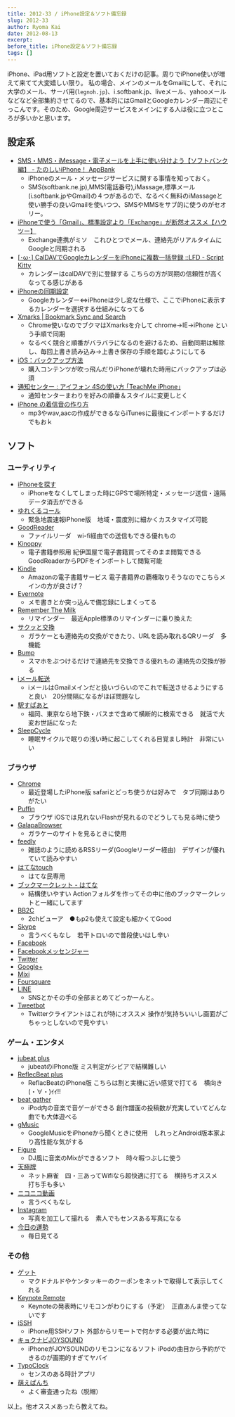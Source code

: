 ```yaml
---
title: 2012-33 / iPhone設定＆ソフト備忘録
slug: 2012-33
author: Ryoma Kai
date: 2012-08-13
excerpt: 
before_title: iPhone設定＆ソフト備忘録
tags: []
---
```


iPhone、iPad用ソフトと設定を置いておくだけの記事。周りでiPhone使いが増えて来てて大変嬉しい限り。
私の場合、メインのメールをGmailにして、それに大学のメール、サーバ用(`legnoh.jp`)、i.softbank.jp、liveメール、yahooメールなどなど全部集約させてるので、基本的にはGmailとGoogleカレンダー周辺にぞっこんです。そのため、Google周辺サービスをメインにする人は役に立つところが多いかと思います。

## 設定系

- [SMS・MMS・iMessage・電子メールを上手に使い分けよう【ソフトバンク編】 - たのしいiPhone！ AppBank](http://www.appbank.net/2012/05/13/iphone-news/407782.php)
    - iPhoneのメール・メッセージサービスに関する事情を知っておく。
    - SMS(softbank.ne.jp),MMS(電話番号),iMassage,標準メール(i.softbank.jpやGmail)の４つがあるので、なるべく無料のiMassageと使い勝手の良いGmailを使いつつ、SMSやMMSをサブ的に使うのがセオリー。
- [iPhoneで使う「Gmail」、標準設定より「Exchange」が断然オススメ【ハウツー】](http://s-max.jp/archives/1142422.html)
    - Exchange連携がミソ　これひとつでメール、連絡先がリアルタイムにGoogleと同期される
- [[･ω･] CalDAVでGoogleカレンダーをiPhoneに複数一括登録 ::LFD - Script Kitty](http://www.lfd.jp/ScriptKitty/archives/2010/04/10160505.php)
    - カレンダーはcalDAVで別に登録する こちらの方が同期の信頼性が高くなってる感じがある
- [iPhoneの同期設定](https://www.google.com/calendar/b/0/iphoneselect)
    - Googleカレンダー⇔iPhoneは少し変な仕様で、ここでiPhoneに表示するカレンダーを選択する仕組みになってる
- [Xmarks | Bookmark Sync and Search](http://www.xmarks.com/)
    - Chrome使いなのでブクマはXmarksを介して chrome→IE→iPhone という手順で同期
    - なるべく競合と順番がバラバラになるのを避けるため、自動同期は解除し、毎回上書き読み込み→上書き保存の手順を踏むようにしてる
- [iOS：バックアップ方法](http://support.apple.com/kb/HT1766?viewlocale=ja_JP)
    - 購入コンテンツが吹っ飛んだりiPhoneが壊れた時用にバックアップは必須
- [通知センター : アイフォン 4Sの使い方 ｢TeachMe iPhone｣](http://www.teach-me.biz/iphone/notification.html)
    - 通知センターまわりを好みの順番＆スタイルに変更しとく
- [iPhone の着信音の作り方](http://iphoneac.com/beginner7.html)
    - mp3やwav,aacの作成ができるならiTunesに最後にインポートするだけでもおｋ

## ソフト

###  ユーティリティ

- [iPhoneを探す](http://itunes.apple.com/jp/app/id376101648)
    - iPhoneをなくしてしまった時にGPSで場所特定・メッセージ送信・遠隔データ消去ができる
- [ゆれくるコール](http://itunes.apple.com/jp/app/id398954883)
    - 緊急地震速報iPhone版　地域・震度別に細かくカスタマイズ可能
- [GoodReader](http://itunes.apple.com/jp/app/id306277111)
    - ファイルリーダ　wi-fi経由での送信もできる優れもの
- [Kinoppy](http://itunes.apple.com/jp/app/id434562274)
    - 電子書籍参照用 紀伊国屋で電子書籍買ってそのまま閲覧できる GoodReaderからPDFをインポートして閲覧可能
- [Kindle](http://itunes.apple.com/jp/app/id302584613)
    - Amazonの電子書籍サービス 電子書籍界の覇権取りそうなのでこちらメインの方が良さげ？
- [Evernote](http://itunes.apple.com/jp/app/id281796108)
    - メモ書きとか突っ込んで備忘録にしまくってる
- [Remember The Milk](http://itunes.apple.com/jp/app/id293561396)
    - リマインダー　最近Apple標準のリマインダーに乗り換えた
- [サクッと交換](http://itunes.apple.com/jp/app/id333204331)
    - ガラケーとも連絡先の交換ができたり、URLを読み取れるQRリーダ　多機能
- [Bump](http://itunes.apple.com/jp/app/id305479724)
    - スマホをぶつけるだけで連絡先を交換できる優れもの 連絡先の交換が捗る
- [iメール転送](http://itunes.apple.com/jp/app/id493881157)
    - iメールはGmailメインだと扱いづらいのでこれで転送させるようにすると良い　20分間隔になるがほぼ問題なし
- [駅すぱあと](http://itunes.apple.com/jp/app/id463431091)
    - 福岡、東京なら地下鉄・バスまで含めて横断的に検索できる　就活で大変お世話になった
- [SleepCycle](http://itunes.apple.com/jp/app/id320606217)
    - 睡眠サイクルで眠りの浅い時に起こしてくれる目覚まし時計　非常にいい

### ブラウザ

- [Chrome](http://itunes.apple.com/jp/app/id535886823)
    - 最近登場したiPhone版 safariとどっち使うかは好みで　タブ同期はありがたい
- [Puffin](http://itunes.apple.com/jp/app/id406239138)
    - ブラウザ iOSでは見れないFlashが見れるのでどうしても見る時に使う
- [GalapaBrowser](http://itunes.apple.com/jp/app/id403649072)
    - ガラケーのサイトを見るときに使用
- [feedly](http://itunes.apple.com/jp/app/id396069556)
    - 雑誌のように読めるRSSリーダ(Googleリーダー経由)　デザインが優れていて読みやすい
- [はてなtouch](http://itunes.apple.com/jp/app/id290464595)
    - はてな民専用
- [ブックマークレット - はてな](https://www.hatena.ne.jp/tool/bookmarklet)
    - 結構使いやすい Actionフォルダを作ってその中に他のブックマークレットと一緒にしてます
- [BB2C](http://itunes.apple.com/jp/app/id298820042)
    - 2chビューア　●もp2も使えて設定も細かくてGood
- [Skype](http://itunes.apple.com/jp/app/id304878510)
    - 言うべくもなし　若干トロいので普段使いはし辛い
- [Facebook](http://itunes.apple.com/jp/app/id284882215)
- [Facebookメッセンジャー](http://itunes.apple.com/jp/app/id454638411)
- [Twitter](http://itunes.apple.com/jp/app/id333903271)
- [Google+](http://itunes.apple.com/jp/app/id447119634)
- [Mixi](http://itunes.apple.com/us/app/id285951864)
- [Foursquare](http://itunes.apple.com/jp/app/id306934924)
- [LINE](http://itunes.apple.com/jp/app/id443904275)
    - SNSとかその手の全部まとめてどっかーんと。
- [Tweetbot](http://itunes.apple.com/jp/app/id428851691)
    - Twitterクライアントはこれが特にオススメ 操作が気持ちいいし画面がごちゃっとしないので見やすい

### ゲーム・エンタメ

- [jubeat plus](http://itunes.apple.com/jp/app/id395192484)
    - jubeatのiPhone版 ミス判定がシビアで結構難しい
- [ReflecBeat plus](http://itunes.apple.com/jp/app/id472140433)
    - ReflacBeatのiPhone版 こちらは割と実機に近い感覚で打てる　横向き(・∀・)ｲｲ!!
- [beat gather](http://itunes.apple.com/jp/app/id467027855)
    - iPod内の音楽で音ゲーができる 創作譜面の投稿数が充実していてどんな曲でも大体遊べる
- [gMusic](http://itunes.apple.com/jp/app/id472342018)
    - GoogleMusicをiPhoneから聞くときに使用　しれっとAndroid版本家より高性能な気がする
- [Figure](http://itunes.apple.com/jp/app/id511269223)
    - DJ風に音楽のMixができるソフト　時々暇つぶしに使う
- [天極牌](http://itunes.apple.com/jp/app/id448114302)
    - ネット麻雀　四・三あってWifiなら超快適に打てる　横持ちオススメ　打ち手も多い
- [ニコニコ動画](http://itunes.apple.com/jp/app/id307764057)
    - 言うべくもなし
- [Instagram](http://itunes.apple.com/jp/app/id389801252)
    - 写真を加工して撮れる　素人でもセンスある写真になる
- [今日の運勢](http://itunes.apple.com/jp/app/id490516032)
    - 毎日見てる

### その他

- [ゲット](http://itunes.apple.com/jp/app/id372962341)
    - マクドナルドやケンタッキーのクーポンをネットで取得して表示してくれる
- [Keynote Remote](http://itunes.apple.com/jp/app/id300719251)
    - Keynoteの発表時にリモコンがわりにする（予定）　正直あんま使ってないです
- [iSSH](http://itunes.apple.com/jp/app/id287765826)
    - iPhone用SSHソフト 外部からリモートで何かする必要が出た時に
- [キョクナビJOYSOUND](http://itunes.apple.com/jp/app/id502359087)
    - iPhoneがJOYSOUNDのリモコンになるソフト iPodの曲目から予約ができるのが画期的すぎてヤバイ
- [TypoClock](http://itunes.apple.com/jp/app/id377855507)
    - センスのある時計アプリ
- [萌えぱんち](http://itunes.apple.com/jp/app/id387142688)
    - よく審査通ったね（脱帽）

以上。他オススメあったら教えてね。
